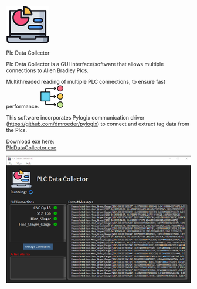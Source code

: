 
<img src=".//src//gui//imgs//data_icon.png">

Plc Data Collector

Plc Data Collector is a GUI interface/software that allows multiple connections to Allen Bradley Plcs.

Multithreaded reading of multiple PLC connections, to ensure fast performance. 
<img src=".//src//gui//imgs//parallel.png">

This software incorporates Pylogix communication driver (https://github.com/dmroeder/pylogix) to connect and extract tag data from the Plcs. 

Download exe here: \
[PlcDataCollector.exe](https://github.com/sillycrackers/PlcDataCollector/raw/refs/heads/master/dist/PlcDataCollector.zip)


<img src=".//src//gui//imgs//screenshot.png">
